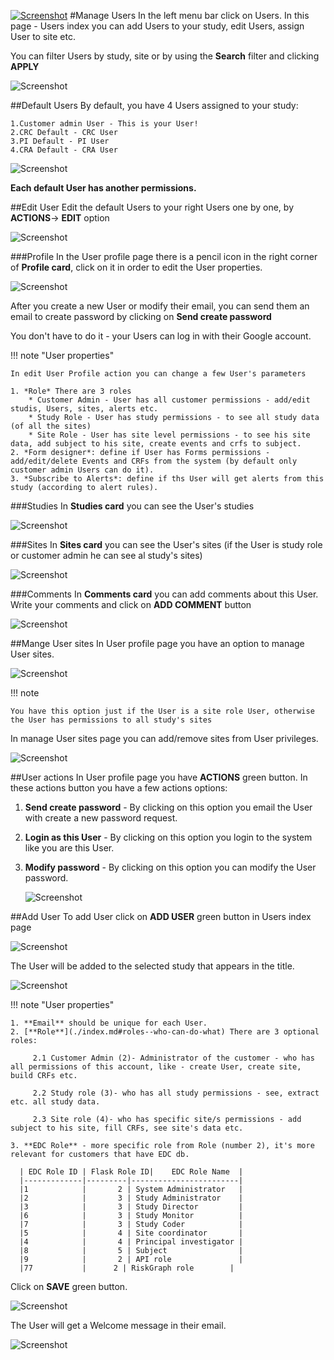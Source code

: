<a href="https://www.flaskdata.io">![Screenshot](img/flaskdata_logo.PNG)</a>
#Manage Users
In the left menu bar click on Users.
In this page - Users index you can add Users to your study, edit Users, assign User to site etc.

You can filter Users by study, site or by using the  **Search** filter and clicking **APPLY**

![Screenshot](img/user/users_index_filter.PNG)

##Default Users
By default, you have 4 Users assigned to your study:

    1.Customer admin User - This is your User!
    2.CRC Default - CRC User
    3.PI Default - PI User
    4.CRA Default - CRA User
![Screenshot](img/user/default_users.PNG)

**Each default User has another permissions.**

##Edit User
Edit the default Users to your right Users one by one, by **ACTIONS**-> **EDIT** option

![Screenshot](img/user/users_index_actions.PNG)

###Profile
In the User profile page there is a pencil icon in the right corner of **Profile card**, click on it in order to edit the User properties.

![Screenshot](img/user/user_edit.PNG)

After you create a new User or modify their email, you can send them an email to create password by clicking on **Send create password**

You don't have to do it - your Users can log in with their Google account.

!!! note "User properties"

    In edit User Profile action you can change a few User's parameters
    
    1. *Role* There are 3 roles
        * Customer Admin - User has all customer permissions - add/edit studis, Users, sites, alerts etc.
        * Study Role - User has study permissions - to see all study data (of all the sites)
        * Site Role - User has site level permissions - to see his site data, add subject to his site, create events and crfs to subject.  
    2. *Form designer*: define if User has Forms permissions - add/edit/delete Events and CRFs from the system (by default only customer admin Users can do it).
    3. *Subscribe to Alerts*: define if ths User will get alerts from this study (according to alert rules).

###Studies
In **Studies card** you can see the User's studies

![Screenshot](img/user/user_profile_studies_card.PNG)

###Sites
In **Sites card** you can see the User's sites (if the User is study role or customer admin he can see al study's sites)

![Screenshot](img/user/user_profile_sites_card.PNG)

###Comments
In **Comments card** you can add comments about this User.
Write your comments and click on **ADD COMMENT** button

![Screenshot](img/user/user_profile_comments.PNG)

##Mange User sites
In User profile page you have an option to manage User sites.

![Screenshot](img/user/user_profile_actions_button.PNG)

!!! note
 
    You have this option just if the User is a site role User, otherwise the User has permissions to all study's sites

In manage User sites page you can add/remove sites from User privileges.

![Screenshot](img/user/user_manage_user_sites.PNG)

##User actions
In User profile page you have **ACTIONS** green button.
In these actions button you have a few actions options:

1. **Send create password** - By clicking on this option you email the User with create a new password request.
2. **Login as this User** - By clicking on this option you login to the system like you are this User.
3. **Modify password** - By clicking on this option you can modify the User password.

    ![Screenshot](img/user/user_profile_modify_pass.PNG)

##Add User
To add User click on **ADD USER** green button in Users index page

![Screenshot](img/user/users_index_add_user.PNG)

The User will be added to the selected study that appears in the title.

![Screenshot](img/study/study_in_title.PNG)

!!! note "User properties"

    1. **Email** should be unique for each User.
    2. [**Role**](./index.md#roles--who-can-do-what) There are 3 optional roles:

         2.1 Customer Admin (2)- Administrator of the customer - who has all permissions of this account, like - create User, create site, build CRFs etc.
         
         2.2 Study role (3)- who has all study permissions - see, extract etc. all study data.
         
         2.3 Site role (4)- who has specific site/s permissions - add subject to his site, fill CRFs, see site's data etc.

    3. **EDC Role** - more specific role from Role (number 2), it's more relevant for customers that have EDC db.

      | EDC Role ID | Flask Role ID|    EDC Role Name  |        
      |-------------|---------|------------------------|
      |1            |       2 | System Administrator   |
      |2            |       3 | Study Administrator    | 
      |3            |       3 | Study Director         |
      |6            |       3 | Study Monitor          |
      |7            |       3 | Study Coder            |
      |5            |       4 | Site coordinator       |
      |4            |       4 | Principal investigator |
      |8            |       5 | Subject                |
      |9            |       2 | API role               |
      |77           |      2 | RiskGraph role        |

Click on **SAVE** green button.

![Screenshot](img/user/user_create_new_user.PNG)

The User will get a Welcome message in their email.

![Screenshot](img/user/user_create_success.PNG)
